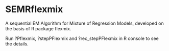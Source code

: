 # SEMRflexmix
A sequential EM Algorithm for Mixture of Regression Models, developed on the basis of R package flexmix.

Run ?Pflexmix, ?stepPFlexmix and ?rec_stepPFlexmix in R console to see the details.
